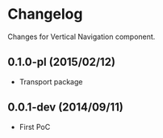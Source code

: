 # Changelog

Changes for Vertical Navigation component.


## 0.1.0-pl (2015/02/12)

* Transport package


## 0.0.1-dev (2014/09/11)

* First PoC
